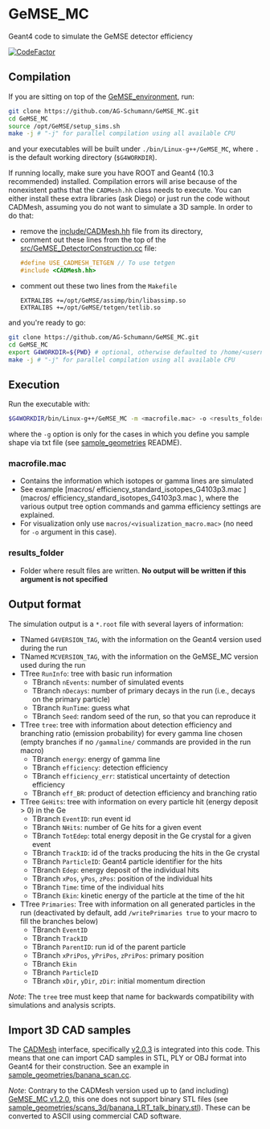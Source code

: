 # GeMSE_MC

Geant4 code to simulate the GeMSE detector efficiency

[![CodeFactor](https://www.codefactor.io/repository/github/ag-schumann/gemse_mc/badge)](https://www.codefactor.io/repository/github/ag-schumann/gemse_mc)

## Compilation

If you are sitting on top of the [GeMSE_environment](https://github.com/AG-Schumann/GeMSE_environment), run:
```bash
git clone https://github.com/AG-Schumann/GeMSE_MC.git
cd GeMSE_MC
source /opt/GeMSE/setup_sims.sh
make -j # "-j" for parallel compilation using all available CPU
```
and your executables will be built under `./bin/Linux-g++/GeMSE_MC`, where `.` is the default working directory (`$G4WORKDIR`).

If running locally, make sure you have ROOT and Geant4 (10.3 recommended) installed. Compilation errors will arise because of the nonexistent paths that the `CADMesh.hh` class needs to execute. You can either install these extra libraries (ask Diego) or just run the code without CADMesh, assuming you do not want to simulate a 3D sample. In order to do that:
+ remove the [include/CADMesh.hh](include/CADMesh.hh) file from its directory,
+ comment out these lines from the top of the [src/GeMSE_DetectorConstruction.cc](src/GeMSE_DetectorConstruction.cc) file:      
    ```cpp
    #define USE_CADMESH_TETGEN // To use tetgen
    #include <CADMesh.hh>
    ```
+ comment out these two lines from the `Makefile`
    ```make
    EXTRALIBS +=/opt/GeMSE/assimp/bin/libassimp.so
    EXTRALIBS +=/opt/GeMSE/tetgen/tetlib.so
    ```
and you're ready to go:
```bash
git clone https://github.com/AG-Schumann/GeMSE_MC.git
cd GeMSE_MC
export G4WORKDIR=${PWD} # optional, otherwise defaulted to /home/<username>/geant4workdir/
make -j # "-j" for parallel compilation using all available CPU
```

## Execution

Run the executable with:
```bash
$G4WORKDIR/bin/Linux-g++/GeMSE_MC -m <macrofile.mac> -o <results_folder> -g<geometry from text>
```
where the `-g` option is only for the cases in which you define you sample shape via txt file (see [sample_geometries](sample_geometries) README).

### macrofile.mac
* Contains the information which isotopes or gamma lines are simulated
* See example [macros/
efficiency_standard_isotopes_G4103p3.mac ](macros/
efficiency_standard_isotopes_G4103p3.mac ), where the various output tree option commands and gamma efficiency settings are explained.
* For visualization only use `macros/<visualization_macro.mac>` (no need for `-o` argument in this case).

### results_folder
* Folder where result files are written. **No output will be written if this argument is not specified**

## Output format

The simulation output is a `*.root` file with several layers of information:
* TNamed `G4VERSION_TAG`, with the information on the Geant4 version used during the run
* TNamed `MCVERSION_TAG`, with the information on the GeMSE_MC version used during the run
* TTree `RunInfo`: tree with basic run information
  * TBranch `nEvents`: number of simulated events
  * TBranch `nDecays`: number of primary decays in the run (i.e., decays on the primary particle)
  * TBranch `RunTime`: guess what
  * TBranch `Seed`: random seed of the run, so that you can reproduce it
* TTree `tree`: tree with information about detection efficiency and branching ratio (emission probability) for every gamma line chosen (empty branches if no `/gammaline/` commands are provided in the run macro)
  * TBranch `energy`: energy of gamma line
  * TBranch `efficiency`: detection efficiency
  * TBranch `efficiency_err`: statistical uncertainty of detection efficiency
  * TBranch `eff_BR`: product of detection efficiency and branching ratio
* TTree `GeHits`: tree with information on every particle hit (energy deposit > 0) in the Ge
  * TBranch `EventID`: run event id
  * TBranch `NHits`: number of Ge hits for a given event
  * TBranch `TotEdep`: total energy deposit in the Ge crystal for a given event
  * TBranch `TrackID`: id of the tracks producing the hits in the Ge crystal
  * TBranch `ParticleID`: Geant4 particle identifier for the hits
  * TBranch `Edep`: energy deposit of the individual hits
  * TBranch `xPos`, `yPos`, `zPos`: position of the individual hits
  * TBranch `Time`: time of the individual hits
  * TBranch `Ekin`: kinetic energy of the particle at the time of the hit
* TTree `Primaries`: Tree with information on all generated particles in the run (deactivated by default, add `/writePrimaries true` to your macro to fill the branches below)
  * TBranch `EventID` 
  * TBranch `TrackID` 
  * TBranch `ParentID`: run id of the parent particle
  * TBranch `xPriPos`, `yPriPos`, `zPriPos`: primary position
  * TBranch `Ekin`
  * TBranch `ParticleID`
  * TBranch `xDir`, `yDir`, `zDir`: initial momentum direction

*Note*: The `tree` tree must keep that name for backwards compatibility with simulations and analysis scripts.

## Import 3D CAD samples

The [CADMesh](https://github.com/christopherpoole/CADMesh) interface, specifically [v2.0.3](https://github.com/christopherpoole/CADMesh/releases/tag/v2.0.3) is integrated into this code. This means that one can import CAD samples in STL, PLY or OBJ format into Geant4 for their construction. See an example in [sample_geometries/banana_scan.cc](sample_geometries/banana_scan.cc).

*Note*: Contrary to the CADMesh version used up to (and including) [GeMSE_MC v1.2.0](https://github.com/AG-Schumann/GeMSE_MC/releases/tag/v1.2.0), this one does not support binary STL files (see [sample_geometries/scans_3d/banana_LRT_talk_binary.stl](sample_geometries/scans_3d/banana_LRT_talk_binary.stl)). These can be converted to ASCII using commercial CAD software.
